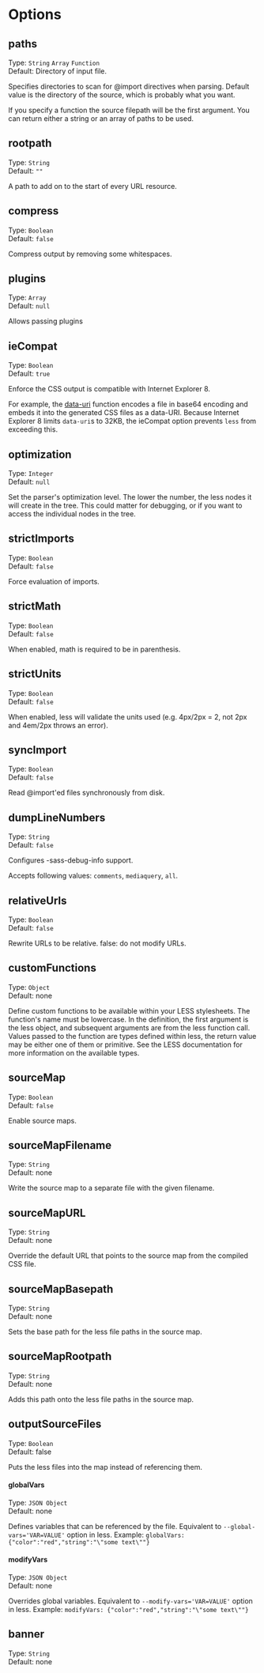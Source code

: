 # Options

## paths
Type: `String` `Array` `Function`  
Default: Directory of input file.

Specifies directories to scan for @import directives when parsing. Default value is the directory of the source, which is probably what you want.

If you specify a function the source filepath will be the first argument. You can return either a string or an array of paths to be used.

## rootpath
Type: `String`  
Default: `""`

A path to add on to the start of every URL resource.

## compress
Type: `Boolean`  
Default: `false`

Compress output by removing some whitespaces.

## plugins
Type: `Array`  
Default: `null`

Allows passing plugins

## ieCompat
Type: `Boolean`  
Default: `true`

Enforce the CSS output is compatible with Internet Explorer 8.

For example, the [data-uri](http://lesscss.org/functions/#misc-functions-data-uri) function encodes a file in base64 encoding and embeds it into the generated CSS files as a data-URI. Because Internet Explorer 8 limits `data-uri`s to 32KB, the ieCompat option prevents `less` from exceeding this.

## optimization
Type: `Integer`  
Default: `null`

Set the parser's optimization level. The lower the number, the less nodes it will create in the tree. This could matter for debugging, or if you want to access the individual nodes in the tree.

## strictImports
Type: `Boolean`  
Default: `false`

Force evaluation of imports.

## strictMath
Type: `Boolean`  
Default: `false`

When enabled, math is required to be in parenthesis.

## strictUnits
Type: `Boolean`  
Default: `false`

When enabled, less will validate the units used (e.g. 4px/2px = 2, not 2px and 4em/2px throws an error).

## syncImport
Type: `Boolean`  
Default: `false`

Read @import'ed files synchronously from disk.

## dumpLineNumbers
Type: `String`  
Default: `false`

Configures -sass-debug-info support.

Accepts following values: `comments`, `mediaquery`, `all`.

## relativeUrls
Type: `Boolean`  
Default: `false`

Rewrite URLs to be relative. false: do not modify URLs.

## customFunctions
Type: `Object`  
Default: none

Define custom functions to be available within your LESS stylesheets. The function's name must be lowercase.
In the definition, the first argument is the less object, and subsequent arguments are from the less function call.
Values passed to the function are types defined within less, the return value may be either one of them or primitive.
See the LESS documentation for more information on the available types.

## sourceMap
Type: `Boolean`  
Default: `false`

Enable source maps.

## sourceMapFilename
Type: `String`  
Default: none

Write the source map to a separate file with the given filename.

## sourceMapURL
Type: `String`  
Default: none

Override the default URL that points to the source map from the compiled CSS file.

## sourceMapBasepath
Type: `String`  
Default: none

Sets the base path for the less file paths in the source map.

## sourceMapRootpath
Type: `String`  
Default: none

Adds this path onto the less file paths in the source map.

## outputSourceFiles
Type: `Boolean`  
Default: false

Puts the less files into the map instead of referencing them.

#### globalVars
Type: `JSON Object`  
Default: none

Defines variables that can be referenced by the file. Equivalent to `--global-vars='VAR=VALUE'` option in less.
Example: `globalVars: {"color":"red","string":"\"some text\""}`

#### modifyVars
Type: `JSON Object`  
Default: none

Overrides global variables. Equivalent to `--modify-vars='VAR=VALUE'` option in less.
Example: `modifyVars: {"color":"red","string":"\"some text\""}`

## banner
Type: `String`  
Default: none
